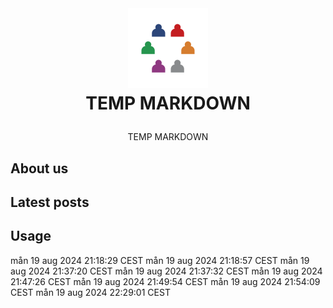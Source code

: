 <br />
<h1>
<p align="center">
  <img src="profile/images/extrapreneur-logo.png" alt="Logo" width="128" height="128">
  <br> TEMP MARKDOWN
</h1>
  <p align="center">
   TEMP MARKDOWN
  </p>
</p>

## About us

<!-- START_ABOUT_SECTION -->

<!-- END_ABOUT_SECTION -->

## Latest posts

<!-- START_POSTS_SECTION -->

<!-- END_POSTS_SECTION -->

## Usage
mån 19 aug 2024 21:18:29 CEST
mån 19 aug 2024 21:18:57 CEST
mån 19 aug 2024 21:37:20 CEST
mån 19 aug 2024 21:37:32 CEST
mån 19 aug 2024 21:47:26 CEST
mån 19 aug 2024 21:49:54 CEST
mån 19 aug 2024 21:54:09 CEST
mån 19 aug 2024 22:29:01 CEST
